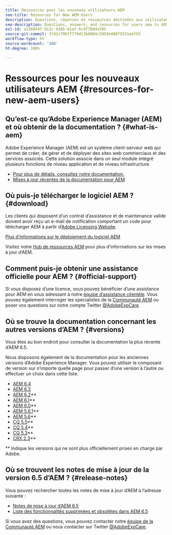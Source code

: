 ```yaml
---
title: Ressources pour les nouveaux utilisateurs AEM
seo-title: Resources for New AEM Users
description: Questions, réponses et ressources destinées aux utilisateurs qui découvrent AEM
seo-description: Questions, answers, and resources for users new to AEM
exl-id: a238954f-011c-416b-81af-6cdf78ddaf85
source-git-commit: 37d2c70bff770d13b8094c5959e488f5531aef55
workflow-type: ht
source-wordcount: '360'
ht-degree: 100%

---
```


# Ressources pour les nouveaux utilisateurs AEM {#resources-for-new-aem-users}

## Qu’est-ce qu’Adobe Experience Manager (AEM) et où obtenir de la documentation ? {#what-is-aem}

Adobe Experience Manager (AEM) est un système client-serveur web qui permet de créer, de gérer et de déployer des sites web commerciaux et des services associés. Cette solution associe dans un seul module intégré plusieurs fonctions de niveau application et de niveau infrastructure.

* [Pour plus de détails, consultez notre documentation.](/help/sites-deploying/home.md)
* [Mises à jour récentes de la documentation pour AEM](https://helpx.adobe.com/fr/experience-manager/documentation-updates.html)

## Où puis-je télécharger le logiciel AEM ? {#download}

Les clients qui disposent d’un contrat d’assistance et de maintenance valide doivent avoir reçu un e-mail de notification comportant un code pour télécharger AEM à partir d’[Adobe Licensing Website](https://licensing.adobe.com/).

[Plus d’informations sur le déploiement du logiciel AEM](/help/sites-deploying/home.md)

Visitez notre [Hub de ressources AEM](https://helpx.adobe.com/fr/experience-manager/aem-releases-updates.html) pour plus d’informations sur les mises à jour d’AEM.

## Comment puis-je obtenir une assistance officielle pour AEM ? {#official-support}

Si vous disposez d’une licence, vous pouvez bénéficier d’une assistance pour AEM en vous adressant à notre [équipe d’assistance clientèle](https://helpx.adobe.com/fr/marketing-cloud/contact-support.html). Vous pouvez également interroger les spécialistes de la [Communauté AEM](https://experienceleaguecommunities.adobe.com/t5/adobe-experience-manager/ct-p/adobe-experience-manager-community?profile.language=fr) ou poser vos questions sur notre compte Twitter [@AdobeExpCare](https://twitter.com/adobeexpcare).

## Où se trouve la documentation concernant les autres versions d’AEM ? {#versions}

Vous êtes au bon endroit pour consulter la documentation la plus récente d’AEM 6.5.

Nous disposons également de la documentation pour les anciennes versions d’Adobe Experience Manager. Vous pouvez utiliser le composant de version sur n’importe quelle page pour passer d’une version à l’autre ou effectuer un choix dans cette liste.

* [AEM 6.4](https://helpx.adobe.com/fr/support/experience-manager/6-4.html)
* [AEM 6.3](https://helpx.adobe.com/fr/support/experience-manager/6-3.html)
* [AEM 6.2](https://helpx.adobe.com/fr/support/experience-manager/6-2.html)**
* [AEM 6.1](https://docs.adobe.com/docs/fr/aem/6-1.html)**
* [AEM 6.0](https://docs.adobe.com/docs/fr/aem/6-0.html)**
* [AEM 5.6.1](https://helpx.adobe.com/fr/experience-manager/aem-previous-versions.html)**
* [AEM 5.6](https://helpx.adobe.com/fr/experience-manager/aem-previous-versions.html)**
* [CQ 5.5](https://helpx.adobe.com/fr/experience-manager/aem-previous-versions.html)**
* [CQ 5.4](https://helpx.adobe.com/fr/experience-manager/aem-previous-versions.html)**
* [CQ 5.3](https://helpx.adobe.com/fr/experience-manager/aem-previous-versions.html)**
* [CRX 2.3](https://helpx.adobe.com/fr/experience-manager/aem-previous-versions.html)**

** Indique les versions qui ne sont plus officiellement prises en charge par Adobe.

## Où se trouvent les notes de mise à jour de la version 6.5 d’AEM ? {#release-notes}

Vous pouvez rechercher toutes les notes de mise à jour d’AEM à l’adresse suivante :

* [Notes de mise à jour d’AEM 6.5](/help/release-notes/home.md)
* [Liste des fonctionnalités supprimées et obsolètes dans AEM 6.5](/help/release-notes/deprecated-removed-features.md)

Si vous avez des questions, vous pouvez contacter notre [équipe de la Communauté AEM](https://help-forums.adobe.com/content/adobeforums/en/experience-manager-forum/adobe-experience-manager.html) ou nous contacter sur Twitter [@AdobeExpCare](https://twitter.com/adobeexpcare).
